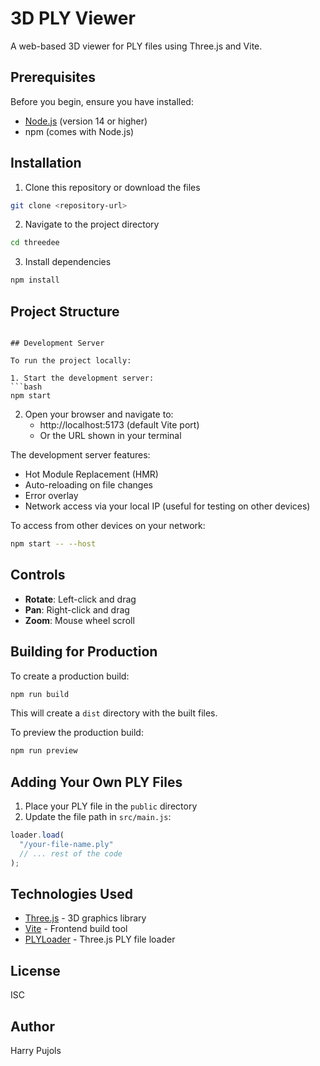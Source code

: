 # 3D PLY Viewer

A web-based 3D viewer for PLY files using Three.js and Vite.

## Prerequisites

Before you begin, ensure you have installed:

- [Node.js](https://nodejs.org/) (version 14 or higher)
- npm (comes with Node.js)

## Installation

1. Clone this repository or download the files

```bash
git clone <repository-url>
```

2. Navigate to the project directory

```bash
cd threedee
```

3. Install dependencies

```bash
npm install
```

## Project Structure

````

## Development Server

To run the project locally:

1. Start the development server:
```bash
npm start
````

2. Open your browser and navigate to:
   - http://localhost:5173 (default Vite port)
   - Or the URL shown in your terminal

The development server features:

- Hot Module Replacement (HMR)
- Auto-reloading on file changes
- Error overlay
- Network access via your local IP (useful for testing on other devices)

To access from other devices on your network:

```bash
npm start -- --host
```

## Controls

- **Rotate**: Left-click and drag
- **Pan**: Right-click and drag
- **Zoom**: Mouse wheel scroll

## Building for Production

To create a production build:

```bash
npm run build
```

This will create a `dist` directory with the built files.

To preview the production build:

```bash
npm run preview
```

## Adding Your Own PLY Files

1. Place your PLY file in the `public` directory
2. Update the file path in `src/main.js`:

```javascript
loader.load(
  "/your-file-name.ply"
  // ... rest of the code
);
```

## Technologies Used

- [Three.js](https://threejs.org/) - 3D graphics library
- [Vite](https://vitejs.dev/) - Frontend build tool
- [PLYLoader](https://threejs.org/docs/#examples/en/loaders/PLYLoader) - Three.js PLY file loader

## License

ISC

## Author

Harry Pujols
